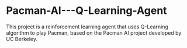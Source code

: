 # Pacman-AI---Q-Learning-Agent
This project is a reinforcement learning agent that uses Q-Learning algorithm to play Pacman, based on the Pacman AI project developed by UC Berkeley.
